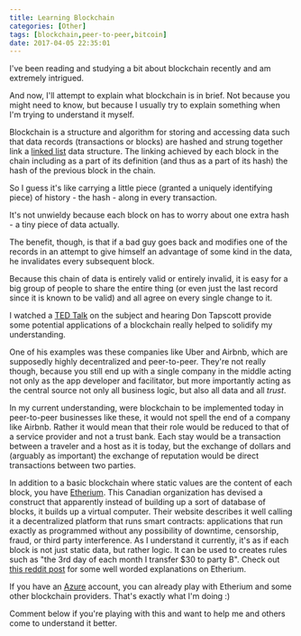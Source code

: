 ```yaml
---
title: Learning Blockchain
categories: [Other]
tags: [blockchain,peer-to-peer,bitcoin]
date: 2017-04-05 22:35:01
---
```


I've been reading and studying a bit about blockchain recently and am extremely intrigued.

And now, I'll attempt to explain what blockchain is in brief. Not because you might need to know, but because I usually try to explain something when I'm trying to understand it myself.

Blockchain is a structure and algorithm for storing and accessing data such that data records (transactions or blocks) are hashed and strung together link a [linked list](https://en.wikipedia.org/wiki/Linked_list) data structure. The linking achieved by each block in the chain including as a part of its definition (and thus as a part of its hash) the hash of the previous block in the chain.

So I guess it's like carrying a little piece (granted a uniquely identifying piece) of history - the hash - along in every transaction.

It's not unwieldy because each block on has to worry about one extra hash - a tiny piece of data actually.

The benefit, though, is that if a bad guy goes back and modifies one of the records in an attempt to give himself an advantage of some kind in the data, he invalidates every subsequent block.

Because this chain of data is entirely valid or entirely invalid, it is easy for a big group of people to share the entire thing (or even just the last record since it is known to be valid) and all agree on every single change to it.

I watched a [TED Talk](https://www.youtube.com/watch?v=Pl8OlkkwRpc) on the subject and hearing Don Tapscott provide some potential applications of a blockchain really helped to solidify my understanding.

One of his examples was these companies like Uber and Airbnb, which are supposedly highly decentralized and peer-to-peer. They're not really though, because you still end up with a single company in the middle acting not only as the app developer and facilitator, but more importantly acting as the central source not only all business logic, but also all data and all _trust_.

In my current understanding, were blockchain to be implemented today in peer-to-peer businesses like these, it would not spell the end of a company like Airbnb. Rather it would mean that their role would be reduced to that of a service provider and not a trust bank. Each stay would be a transaction between a traveler and a host as it is today, but the exchange of dollars and (arguably as important) the exchange of reputation would be direct transactions between two parties.

In addition to a basic blockchain where static values are the content of each block, you have [Etherium](https://www.ethereum.org/). This Canadian organization has devised a construct that apparently instead of building up a sort of database of blocks, it builds up a virtual computer. Their website describes it well calling it a decentralized platform that runs smart contracts: applications that run exactly as programmed without any possibility of downtime, censorship, fraud, or third party interference. As I understand it currently, it's as if each block is not just static data, but rather logic. It can be used to creates rules such as "the 3rd day of each month I transfer $30 to party B". Check out [this reddit post](https://www.reddit.com/r/explainlikeimfive/comments/63nghl/eli5_ethereum/) for some well worded explanations on Etherium.

If you have an [Azure](http://azure.com) account, you can already play with Etherium and some other blockchain providers. That's exactly what I'm doing :)

Comment below if you're playing with this and want to help me and others come to understand it better.